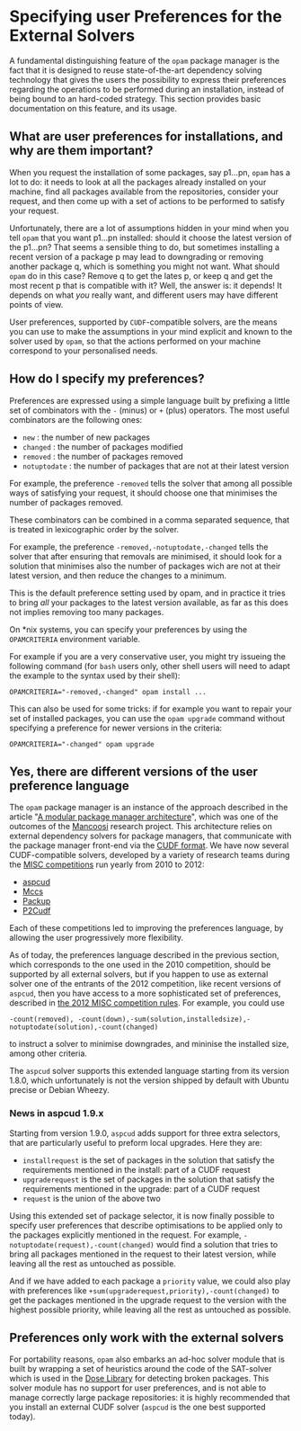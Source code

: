 # Specifying user Preferences for the External Solvers

A fundamental distinguishing feature of the `opam` package manager is the fact that it is designed to reuse state-of-the-art dependency solving technology that gives the users the possibility to express their preferences regarding the operations to be performed during an installation, instead of being bound to an hard-coded strategy.
This section provides basic documentation on this feature, and its usage.

## What are user preferences for installations, and why are them important?
When you request the installation of some packages, say p1...pn, `opam` has a lot to do: it needs to look at all the packages already installed on your machine, find all packages available from the repositories, consider your request, and then come up with a set of actions to be performed to satisfy your request.

Unfortunately, there are a lot of assumptions hidden in your mind when you tell `opam` that you want p1...pn installed: should it choose the latest version of the p1...pn? That seems a sensible thing to do, but sometimes installing a recent version of a package p may lead to downgrading or removing another package q, which is something you might not want. What should `opam` do in this case? Remove q to get the lates p, or keep q and get the most recent p that is compatible with it?
Well, the answer is: it depends! It depends on what _you_ really want, and different users may have different points of view.

User preferences, supported by `CUDF`-compatible solvers, are the means you can use to make the assumptions in your mind explicit and known to the solver used by `opam`, so that the actions performed on your machine correspond to your personalised needs.

## How do I specify my preferences?

Preferences are expressed using a simple language built by prefixing a little set of combinators with the `-` (minus) or `+` (plus) operators. The most useful combinators are the following ones:

* `new`  : the number of new packages
* `changed` : the number of packages modified
* `removed` : the number of packages removed
* `notuptodate` : the number of packages that are not at their latest version

For example, the preference  `-removed`  tells the solver that among all possible ways of satisfying your request, it should choose one that minimises the number of packages removed.

These combinators can be combined in a comma separated sequence, that is treated in lexicographic order by the solver.

For example, the preference  `-removed,-notuptodate,-changed`  tells the solver that after ensuring that removals are minimised, it should look for a solution that minimises also the number of packages wich are not at their latest version, and then reduce the changes to a minimum.

This is the default preference setting used by opam, and in practice it tries to bring _all_ your packages to the latest version available, as far as this does not implies removing too many packages.

On *nix systems, you can specify your preferences by using the `OPAMCRITERIA` environment variable.

For example if you are a very conservative user, you might try issueing the following command (for `bash` users only, other shell users will need to adapt the example to the syntax used by their shell):
```
OPAMCRITERIA="-removed,-changed" opam install ...
```

This can also be used for some tricks: if for example you want to repair your set of installed packages, you can use the `opam upgrade` command without specifying a preference for newer versions in the criteria:
```
OPAMCRITERIA="-changed" opam upgrade
```

## Yes, there are different versions of the user preference language

The `opam` package manager is an instance of the approach described in the article "[A modular package manager architecture](http://dl.acm.org/citation.cfm?id=2401012)", which was one of the outcomes of the [Mancoosi](http://www.mancoosi.org) research project. This architecture relies on external dependency solvers for package managers, that communicate with the package manager front-end via the [CUDF format](http://www.mancoosi.org/cudf/).
We have now several CUDF-compatible solvers, developed by a variety of research teams during the [MISC competitions](http://www.mancoosi.org/misc/) run yearly from 2010 to 2012:

* [aspcud](http://www.cs.uni-potsdam.de/wv/aspcud/)
* [Mccs](http://www.i3s.unice.fr/~cpjm/misc/mccs.html)
* [Packup](http://sat.inesc-id.pt/~mikolas/sw/packup/)
* [P2Cudf](https://wiki.eclipse.org/Equinox/p2/CUDFResolver)

Each of these competitions led to improving the preferences language, by allowing the user progressively more flexibility.

As of today, the preferences language described in the previous section, which corresponds to the one used in the 2010 competition, should be supported by all external solvers, but if you happen to use as external solver one of the entrants of the 2012 competition, like recent versions of `aspcud`, then you have access to a more sophisticated set of preferences, described in [the 2012 MISC competition rules](http://www.mancoosi.org/misc-2012/criteria/). 
For example, you could use

 `-count(removed), -count(down),-sum(solution,installedsize),-notuptodate(solution),-count(changed)`

to instruct a solver to minimise downgrades, and mininise the installed size, among other criteria.

The `aspcud` solver supports this extended language starting from its version 1.8.0, which unfortunately is not the version shipped by default with Ubuntu precise or Debian Wheezy.

### News in aspcud 1.9.x

Starting from version 1.9.0,  `aspcud`  adds support for three extra selectors, that are particularly useful to preform local upgrades. Here they are:

* `installrequest` is the set of packages in the solution that satisfy the requirements mentioned in the install: part of a CUDF request
* `upgraderequest` is the set of packages in the solution that satisfy the requirements mentioned in the upgrade: part of a CUDF request
* `request` is the union of the above two

Using this extended set of package selector, it is now finally possible to specify user preferences that describe optimisations to be applied only to the packages explicitly mentioned in the request. For example, `-notuptodate(request),-count(changed)` would find a solution that tries to bring all packages mentioned in the request to their latest version, while leaving all the rest as untouched as possible.

And if we have added to each package a `priority` value, we could also play with preferences like `+sum(upgraderequest,priority),-count(changed)` to get the packages mentioned in the upgrade request to the version with the highest possible priority, while leaving all the rest as untouched as possible.

## Preferences only work with the external solvers

For portability reasons, `opam` also embarks an ad-hoc solver module that is built by wrapping a set of heuristics around the code of the SAT-solver which is used in the [Dose Library](http://dose.gforge.inria.fr/public_html/) for detecting broken packages. This solver module has no support for user preferences, and is not able to manage correctly large package repositories: it is highly recommended that you install an external CUDF solver (`aspcud` is the one best supported today).